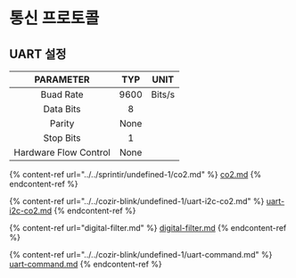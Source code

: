 # 통신 프로토콜

## UART 설정

|       PARAMETER       |  TYP |  UNIT  |
| :-------------------: | :--: | :----: |
|       Buad Rate       | 9600 | Bits/s |
|       Data Bits       |   8  |        |
|         Parity        | None |        |
|       Stop Bits       |   1  |        |
| Hardware Flow Control | None |        |

{% content-ref url="../../sprintir/undefined-1/co2.md" %}
[co2.md](../../sprintir/undefined-1/co2.md)
{% endcontent-ref %}

{% content-ref url="../../cozir-blink/undefined-1/uart-i2c-co2.md" %}
[uart-i2c-co2.md](../../cozir-blink/undefined-1/uart-i2c-co2.md)
{% endcontent-ref %}

{% content-ref url="digital-filter.md" %}
[digital-filter.md](digital-filter.md)
{% endcontent-ref %}

{% content-ref url="../../cozir-blink/undefined-1/uart-command.md" %}
[uart-command.md](../../cozir-blink/undefined-1/uart-command.md)
{% endcontent-ref %}
